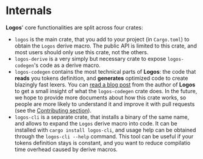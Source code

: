# Internals

**Logos**' core functionalities are split across four crates:

+ `logos` is the main crate, that you add to your project (in `Cargo.toml`)
  to obtain the `Logos` derive macro. The public API is limited to this crate,
  and most users should only use this crate, not the others.
+ `logos-derive` is a very simply but necessary crate to expose
  `logos-codegen`'s code as a derive macro.
+ `logos-codegen` contains the most technical parts of **Logos**: the code
  that **reads** you tokens definition, and **generates** optimized code
  to create blazingly fast lexers.
  You can [read a blog post](https://maciej.codes/2020-04-19-stacking-luts-in-logos.html)
  from the author of **Logos** to get a small insight of what the
  `logos-codegen` crate does. In the future, we hope to provide more documents
  about how this crate works, so people are more likely to understand it and
  improve it with pull requests (see the
  [Contributing section](../contributing.md)).
+ `logos-cli` is a separate crate, that installs a binary of the same name,
  and allows to expand the `Logos` derive macro into code.
  It can be installed with `cargo install logos-cli`,
  and usage help can be obtained through the `logos-cli --help` command.
  This tool can be useful if your tokens definition stays is constant, and
  you want to reduce compilatio time overhead caused by derive macros.
